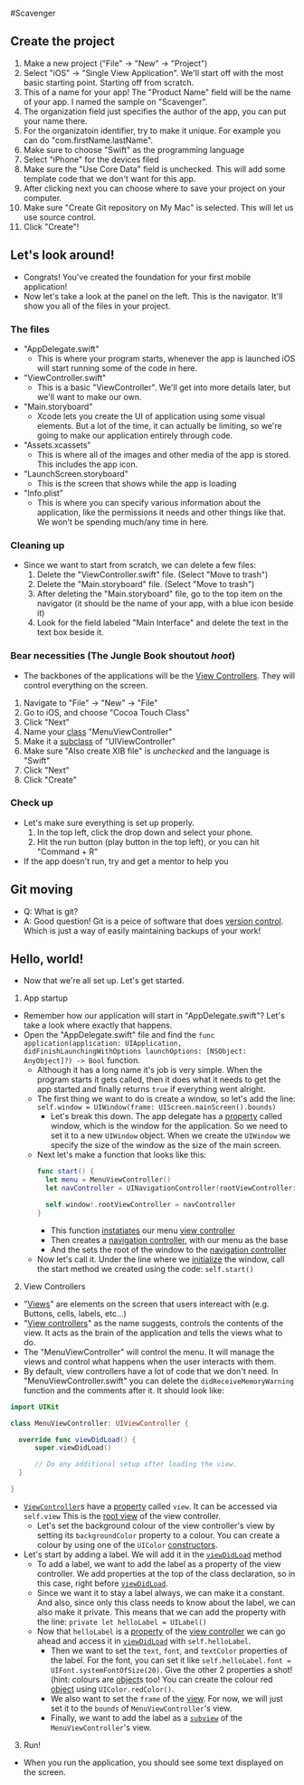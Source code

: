 #Scavenger

## Create the project
1. Make a new project ("File" -> "New" -> "Project")
2. Select "iOS" -> "Single View Application". We'll start off with the most basic starting point. Starting off from scratch.
3. This of a name for your app! The "Product Name" field will be the name of your app. I named the sample on "Scavenger".
4. The organization field just specifies the author of the app, you can put your name there.
5. For the organizatoin identifier, try to make it unique. For example you can do "com.firstName.lastName".
6. Make sure to choose "Swift" as the programming language
7. Select "iPhone" for the devices filed
8. Make sure the "Use Core Data" field is unchecked. This will add some template code that we don't want for this app.
10. After clicking next you can choose where to save your project on your computer.
11. Make sure "Create Git repository on My Mac" is selected. This will let us use source control.
12. Click "Create"!

## Let's look around!
  - Congrats! You've created the foundation for your first mobile application!
  - Now let's take a look at the panel on the left. This is the navigator. It'll show you all of the files in your project.

### The files
- "AppDelegate.swift"
  - This is where your program starts, whenever the app is launched iOS will start running some of the code in here.
- "ViewController.swift"
  - This is a basic "ViewController". We'll get into more details later, but we'll want to make our own.
- "Main.storyboard"
  - Xcode lets you create the UI of application using some visual elements. But a lot of the time, it can actually be limiting, so we're going to make our application entirely through code.
- "Assets.xcassets"
  - This is where all of the images and other media of the app is stored. This includes the app icon.
- "LaunchScreen.storyboard"
  - This is the screen that shows while the app is loading
- "Info.plist"
  - This is where you can specify various information about the application, like the permissions it needs and other things like that. We won't be spending much/any time in here.
  
### Cleaning up
- Since we want to start from scratch, we can delete a few files:
  1. Delete the "ViewController.swift" file. (Select "Move to trash")
  2. Delete the "Main.storyboard" file. (Select "Move to trash")
  3. After deleting the "Main.storyboard" file, go to the top item on the navigator (it should be the name of your app, with a blue icon beside it)
  4. Look for the field labeled "Main Interface" and delete the text in the text box beside it.
  
### Bear necessities (The Jungle Book shoutout *hoot*)
- The backbones of the applications will be the [View Controllers](#). They will control everything on the screen.
1. Navigate to "File" -> "New" -> "File"
2. Go to iOS, and choose "Cocoa Touch Class"
3. Click "Next"
4. Name your [class](#) "MenuViewController"
5. Make it a [subclass](#) of "UIViewController"
6. Make sure "Also create XIB file" is *unchecked* and the language is "Swift"
7. Click "Next"
8. Click "Create"
  
### Check up
- Let's make sure everything is set up properly.
  1. In the top left, click the drop down and select your phone.
  2. Hit the run button (play button in the top left), or you can hit "Command + R"
- If the app doesn't run, try and get a mentor to help you


## Git moving
- Q: What is git?
- A: Good question! Git is a peice of software that does [version control](#). Which is just a way of easily maintaining backups of your work!


## Hello, world!
- Now that we're all set up. Let's get started.
1. App startup
  - Remember how our application will start in "AppDelegate.swift"? Let's take a look where exactly that happens.
  - Open the "AppDelegate.swift" file and find the `func application(application: UIApplication, didFinishLaunchingWithOptions launchOptions: [NSObject: AnyObject]?) -> Bool` function.
    - Although it has a long name it's job is very simple. When the program starts it gets called, then it does what it needs to get the app started and finally returns `true` if everything went alright.
    - The first thing we want to do is create a window, so let's add the line: `self.window = UIWindow(frame: UIScreen.mainScreen().bounds)`
      - Let's break this down. The app delegate has a [property](#) called window, which is the window for the application. So we need to set it to a new `UIWindow` object. When we create the `UIWindow` we specify the size of the window as the size of the main screen.
    - Next let's make a function that looks like this:
      ```swift
      func start() {
        let menu = MenuViewController()
        let navController = UINavigationController(rootViewController: menu)

        self.window!.rootViewController = navController
      }
      ```
      - This function [instatiates]() our menu [view controller]()
      - Then creates a [navigation controller](), with our menu as the base
      - And the sets the root of the window to the [navigation controller]()
    - Now let's call it. Under the line where we [initialize]() the window, call the start method we created using the code: `self.start()`
2. View Controllers
  - "[Views]()" are elements on the screen that users intereact with (e.g. Buttons, cells, labels, etc...)
  - "[View controllers]()" as the name suggests, controls the contents of the view. It acts as the brain of the application and tells the views what to do.
  - The "MenuViewController" will control the menu. It will manage the views and control what happens when the user interacts with them.
  - By default, view controllers have a lot of code that we don't need. In "MenuViewController.swift" you can delete the `didReceiveMemoryWarning` function and the comments after it. It should look like:
```swift
import UIKit

class MenuViewController: UIViewController {

  override func viewDidLoad() {
      super.viewDidLoad()

      // Do any additional setup after loading the view.
  }

}
```
  - [`ViewController`]()s have a [property]() called `view`. It can be accessed via `self.view` This is the [root view]() of the view controller.
    - Let's set the background colour of the view controller's view by setting its `backgroundColor` property to a colour. You can create a colour by using one of the `UIColor` [constructors]().
  - Let's start by adding a label. We will add it in the [`viewDidLoad`]() method
    - To add a label, we want to add the label as a property of the view controller. We add properties at the top of the class declaration, so in this case, right before [`viewDidLoad`]().
    - Since we want it to stay a label always, we can make it a constant. And also, since only this class needs to know about the label, we can also make it private. This means that we can add the property with the line: `private let helloLabel = UILabel()`
    - Now that `helloLabel` is a [property]() of the [view controller]() we can go ahead and access it in [`viewDidLoad`]() with `self.helloLabel`.
      - Then we want to set the `text`, `font`, and `textColor` properties of the label. For the font, you can set it like `self.helloLabel.font = UIFont.systemFontOfSize(20)`. Give the other 2 properties a shot! (hint: colours are [object]()s too! You can create the colour red [object]() using `UIColor.redColor()`.
      - We also want to set the `frame` of the [view](). For now, we will just set it to the `bounds` of `MenuViewController`'s view.
      - Finally, we want to add the label as a [`subview`]() of the `MenuViewController`'s view.
3. Run!
  - When you run the application, you should see some text displayed on the screen.

